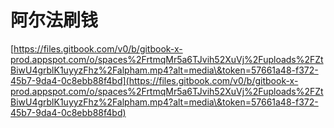# 阿尔法刷钱

[https://files.gitbook.com/v0/b/gitbook-x-prod.appspot.com/o/spaces%2FrtmqMr5a6TJvih52XuVj%2Fuploads%2FZtBiwU4grblK1uyyzFhz%2Falpham.mp4?alt=media\&token=57661a48-f372-45b7-9da4-0c8ebb88f4bd](https://files.gitbook.com/v0/b/gitbook-x-prod.appspot.com/o/spaces%2FrtmqMr5a6TJvih52XuVj%2Fuploads%2FZtBiwU4grblK1uyyzFhz%2Falpham.mp4?alt=media\&token=57661a48-f372-45b7-9da4-0c8ebb88f4bd)
